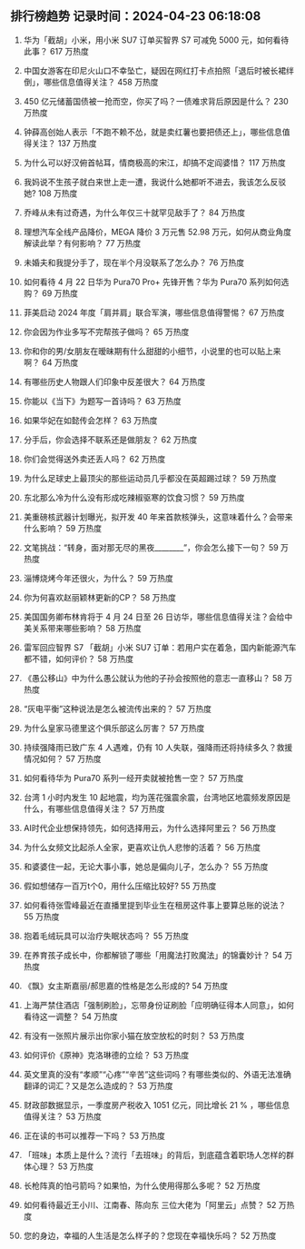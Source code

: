 
## 排行榜趋势 记录时间：2024-04-23 06:18:08
  
  1. 华为「截胡」小米，用小米 SU7 订单买智界 S7 可减免 5000 元，如何看待此事？ 617 万热度
    
  2. 中国女游客在印尼火山口不幸坠亡，疑因在网红打卡点拍照「退后时被长裙绊倒」，哪些信息值得关注？ 458 万热度
    
  3. 450 亿元储蓄国债被一抢而空，你买了吗？一债难求背后原因是什么？ 230 万热度
    
  4. 钟薛高创始人表示「不跑不赖不怂，就是卖红薯也要把债还上」，哪些信息值得关注？ 137 万热度
    
  5. 为什么可以好汉俯首帖耳，情商极高的宋江，却搞不定阎婆惜？ 117 万热度
    
  6. 我妈说不生孩子就白来世上走一遭，我说什么她都听不进去，我该怎么反驳她? 108 万热度
    
  7. 乔峰从未有过奇遇，为什么年仅三十就罕见敌手了？ 84 万热度
    
  8. 理想汽车全线产品降价，MEGA 降价 3 万元售 52.98 万元，如何从商业角度解读此举？有何影响？ 77 万热度
    
  9. 未婚夫和我提分手了，现在半个月没联系了怎么办？ 76 万热度
    
  10. 如何看待 4 月 22 日华为 Pura70 Pro+ 先锋开售？华为 Pura70 系列如何选购？ 69 万热度
    
  11. 菲美启动 2024 年度「肩并肩」联合军演，哪些信息值得警惕？ 67 万热度
    
  12. 你会因为作业多写不完帮孩子做吗？ 65 万热度
    
  13. 你和你的男/女朋友在暧昧期有什么甜甜的小细节，小说里的也可以贴上来啊？ 64 万热度
    
  14. 有哪些历史人物跟人们印象中反差很大？ 64 万热度
    
  15. 你能以《当下》为题写一首诗吗？ 63 万热度
    
  16. 如果华妃在如懿传会怎样？ 63 万热度
    
  17. 分手后，你会选择不联系还是做朋友？ 62 万热度
    
  18. 你们会觉得送外卖还丢人吗？ 62 万热度
    
  19. 为什么足球史上最顶尖的那些运动员几乎都没在英超踢过球？ 59 万热度
    
  20. 东北那么冷为什么没有形成吃辣椒驱寒的饮食习惯？ 59 万热度
    
  21. 美重磅核武器计划曝光，拟开发 40 年来首款核弹头，这意味着什么？会带来什么影响？ 59 万热度
    
  22. 文笔挑战：“转身，面对那无尽的黑夜________”，你会怎么接下一句？ 59 万热度
    
  23. 淄博烧烤今年还很火，为什么？ 59 万热度
    
  24. 你为何喜欢赵丽颖林更新的CP？ 58 万热度
    
  25. 美国国务卿布林肯将于 4 月 24 日至 26 日访华，哪些信息值得关注？会给中美关系带来哪些影响？ 58 万热度
    
  26. 雷军回应智界 S7 「截胡」小米 SU7 订单：若用户实在着急，国内新能源汽车都不错，如何评价？ 58 万热度
    
  27. 《愚公移山》中为什么愚公就认为他的子孙会按照他的意志一直移山？ 58 万热度
    
  28. “灰电平衡”这种说法是怎么被流传出来的？ 57 万热度
    
  29. 为什么皇家马德里这个俱乐部这么厉害？ 57 万热度
    
  30. 持续强降雨已致广东 4 人遇难，仍有 10 人失联，强降雨还将持续多久？救援情况如何？ 57 万热度
    
  31. 如何看待华为 Pura70 系列一经开卖就被抢售一空？ 57 万热度
    
  32. 台湾 1 小时内发生 10 起地震，均为莲花强震余震，台湾地区地震频发原因是什么，有哪些信息值得关注？ 57 万热度
    
  33. AI时代企业想保持领先，如何选择用云，为什么选择阿里云？ 56 万热度
    
  34. 为什么女频文比起杀人全家，更喜欢让仇人悲惨的活着？ 56 万热度
    
  35. 和婆婆住一起，无论大事小事，她总是偏向儿子，怎么办？ 55 万热度
    
  36. 假如想储存一百万t个0，用什么压缩比较好? 55 万热度
    
  37. 如何看待张雪峰最近在直播里提到毕业生在租房这件事上要算总账的说法？ 55 万热度
    
  38. 抱着毛绒玩具可以治疗失眠状态吗？ 55 万热度
    
  39. 在养育孩子成长中，你都解锁了哪些「用魔法打败魔法」的锦囊妙计？ 54 万热度
    
  40. 《飘》女主斯嘉丽/郝思嘉的性格是怎么形成的? 54 万热度
    
  41. 上海严禁住酒店「强制刷脸」，忘带身份证刷脸「应明确征得本人同意」，如何看待这一调整？ 54 万热度
    
  42. 有没有一张照片展示出你家小猫在放空放松的时刻？ 53 万热度
    
  43. 如何评价《原神》克洛琳德的立绘？ 53 万热度
    
  44. 英文里真的没有“孝顺”“心疼”“辛苦”这些词吗？有哪些类似的、外语无法准确翻译的词汇？又是怎么造成的？ 53 万热度
    
  45. 财政部数据显示，一季度房产税收入 1051 亿元，同比增长 21 % ，哪些信息值得关注？ 53 万热度
    
  46. 正在读的书可以推荐一下吗？ 53 万热度
    
  47. 「班味」本质上是什么？流行「去班味」的背后，到底蕴含着职场人怎样的群体心理？ 53 万热度
    
  48. 长枪阵真的怕弓箭吗？如果怕，为什么使用得那么多呢？ 52 万热度
    
  49. 如何看待最近王小川、江南春、陈向东 三位大佬为「阿里云」点赞？ 52 万热度
    
  50. 您的身边，幸福的人生活是怎么样子的？您现在幸福快乐吗？ 52 万热度
    